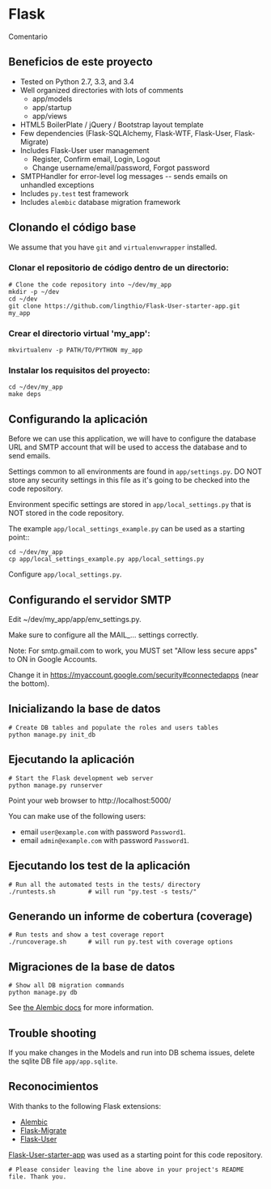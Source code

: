 # Flask

Comentario

## Beneficios de este proyecto
* Tested on Python 2.7, 3.3, and 3.4
* Well organized directories with lots of comments
    * app/models
    * app/startup
    * app/views
* HTML5 BoilerPlate / jQuery / Bootstrap layout template
* Few dependencies (Flask-SQLAlchemy, Flask-WTF, Flask-User, Flask-Migrate)
* Includes Flask-User user management
    * Register, Confirm email, Login, Logout
    * Change username/email/password, Forgot password
* SMTPHandler for error-level log messages -- sends emails on unhandled exceptions
* Includes `py.test` test framework
* Includes `alembic` database migration framework

## Clonando el código base
We assume that you have `git` and `virtualenvwrapper` installed.

### Clonar el repositorio de código dentro de un directorio:
    # Clone the code repository into ~/dev/my_app
    mkdir -p ~/dev
    cd ~/dev
    git clone https://github.com/lingthio/Flask-User-starter-app.git my_app

### Crear el directorio virtual 'my_app':
    mkvirtualenv -p PATH/TO/PYTHON my_app

### Instalar los requisitos del proyecto:
    cd ~/dev/my_app
    make deps

## Configurando la aplicación
Before we can use this application, we will have to configure the database URL and SMTP account that will be used to access the database and to send emails.

Settings common to all environments are found in `app/settings.py`. DO NOT store any security settings in this file as it's going to be checked into the code repository.

Environment specific settings are stored in `app/local_settings.py` that is NOT stored in the code repository.

The example `app/local_settings_example.py` can be used as a starting point::

    cd ~/dev/my_app
    cp app/local_settings_example.py app/local_settings.py

Configure `app/local_settings.py`.

## Configurando el servidor SMTP

Edit ~/dev/my_app/app/env_settings.py.

Make sure to configure all the MAIL_... settings correctly.

Note: For smtp.gmail.com to work, you MUST set "Allow less secure apps" to ON in Google Accounts.

Change it in https://myaccount.google.com/security#connectedapps (near the bottom).

## Inicializando la base de datos

    # Create DB tables and populate the roles and users tables
    python manage.py init_db


## Ejecutando la aplicación

    # Start the Flask development web server
    python manage.py runserver

Point your web browser to http://localhost:5000/

You can make use of the following users:
- email `user@example.com` with password `Password1`.
- email `admin@example.com` with password `Password1`.


## Ejecutando los test de la aplicación

    # Run all the automated tests in the tests/ directory
    ./runtests.sh         # will run "py.test -s tests/"

## Generando un informe de cobertura (coverage)

    # Run tests and show a test coverage report
    ./runcoverage.sh      # will run py.test with coverage options

## Migraciones de la base de datos

    # Show all DB migration commands
    python manage.py db

See [the Alembic docs](alembic.readthedocs.org) for more information.


## Trouble shooting
If you make changes in the Models and run into DB schema issues, delete the sqlite DB file `app/app.sqlite`.


## Reconocimientos
With thanks to the following Flask extensions:

* [Alembic](alembic.readthedocs.org)
* [Flask-Migrate](flask-migrate.readthedocs.org)
* [Flask-User](pythonhosted.org/Flask-User/)

[Flask-User-starter-app](https://github.com/lingthio/Flask-User-starter-app) was used as a starting point for this code repository.

    # Please consider leaving the line above in your project's README file. Thank you.

